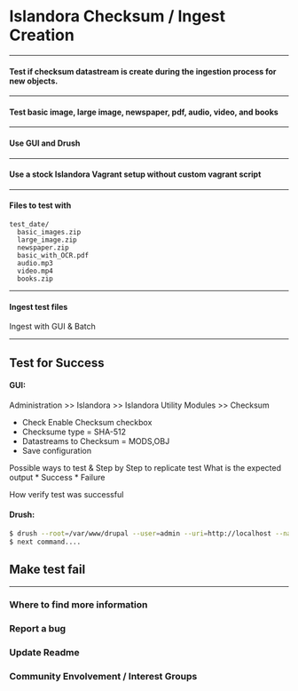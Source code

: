 # Islandora Checksum / Ingest Creation

---

#### Test if checksum datastream is create during the ingestion process for new objects.

---

#### Test basic image, large image, newspaper, pdf, audio, video, and books

---

#### Use GUI and Drush

---

#### Use a stock Islandora Vagrant setup without custom vagrant script

---

#### Files to test with
```
test_date/
  basic_images.zip
  large_image.zip
  newspaper.zip
  basic_with_OCR.pdf
  audio.mp3
  video.mp4
  books.zip
```

---
#### Ingest test files
Ingest with GUI & Batch

---
## Test for Success
#### GUI:
Administration >> Islandora >> Islandora Utility Modules >> Checksum

* Check Enable Checksum checkbox
* Checksume type = SHA-512
* Datastreams to Checksum = MODS,OBJ
* Save configuration

Possible ways to test & Step by Step to replicate test
  What is the expected output
    * Success
    * Failure

  How verify test was successful

#### Drush:
```bash
$ drush --root=/var/www/drupal --user=admin --uri=http://localhost --namespace=testing --content_models=islandora:sp_basic_image_cmodel --parent=testing:1 --type:directory ==target=/vagrant/testdata/largeimages/
$ next command....
```
## Make test fail


___
### Where to find more information
### Report a bug
### Update Readme
### Community Envolvement / Interest Groups